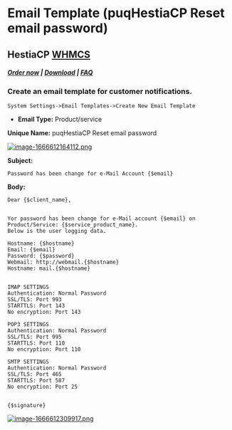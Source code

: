 # Email Template (puqHestiaCP Reset email password)

## HestiaCP **[WHMCS](https://puqcloud.com/link.php?id=77)**

##### [Order now](https://puqcloud.com/index.php?rp=/store/whmcs-module-hestiacp) | [Download](https://download.puqcloud.com/WHMCS/servers/PUQ_WHMCS-HestiaCP/) | [FAQ](https://faq.puqcloud.com/) 

### Create an email template for customer notifications.

```
System Settings->Email Templates->Create New Email Template
```

- **Email Type:** Product/service

**Unique Name:** puqHestiaCP Reset email password

[![image-1666612164112.png](https://doc.puq.info/uploads/images/gallery/2022-10/scaled-1680-/image-1666612164112.png)](https://doc.puq.info/uploads/images/gallery/2022-10/image-1666612164112.png)

**Subject:**

```
Password has been change for e-Mail Account {$email}
```

**Body:**

```
Dear {$client_name},


Yor password has been change for e-Mail account {$email} on Product/Service: {$service_product_name}. 
Below is the user logging data.

Hostname: {$hostname}
Email: {$email}
Password: {$password}
Webmail: http://webmail.{$hostname}
Hostname: mail.{$hostname}


IMAP SETTINGS
Authentication: Normal Password
SSL/TLS: Port 993
STARTTLS: Port 143
No encryption: Port 143

POP3 SETTINGS
Authentication: Normal Password
SSL/TLS: Port 995
STARTTLS: Port 110
No encryption: Port 110

SMTP SETTINGS
Authentication: Normal Password
SSL/TLS: Port 465
STARTTLS: Port 587
No encryption: Port 25


{$signature}
```

[![image-1666612309917.png](https://doc.puq.info/uploads/images/gallery/2022-10/scaled-1680-/image-1666612309917.png)](https://doc.puq.info/uploads/images/gallery/2022-10/image-1666612309917.png)

